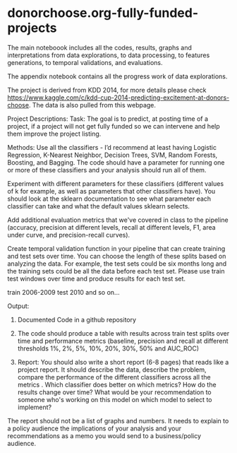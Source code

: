 # donorchoose.org-fully-funded-projects

The main noteboook includes all the codes, results, graphs and interpretations from data explorations, to data processing, to features generations, to temporal validations, and evaluations. 

The appendix notebook contains all the progress work of data explorations. 

The project is derived from KDD 2014, for more details please check https://www.kaggle.com/c/kdd-cup-2014-predicting-excitement-at-donors-choose. The data is also pulled from this webpage. 

Project Descriptions:
Task: 
The goal is to predict, at posting time of a project, if a project will not get fully funded so we can intervene and help them improve the project listing.


Methods:
Use all the classifiers - I’d recommend at least having Logistic Regression, K-Nearest Neighbor, Decision Trees, SVM, Random Forests, Boosting, and Bagging. The code should have a parameter for running one or more of these classifiers and your analysis should run all of them.

Experiment with different parameters for these classifiers (different values of k for example, as well as parameters that other classifiers have). You should look at the sklearn documentation to see what parameter each classifier can take and what the default values sklearn selects.

Add additional evaluation metrics that we've covered in class to the pipeline (accuracy, precision at different levels, recall at different levels, F1, area under curve, and precision-recall curves).

Create temporal validation function in your pipeline that can create training and test sets over time. You can choose the length of these splits based on analyzing the data. For example, the test sets could be six months long and the training sets could be all the data before each test set. Please use train test windows over time and produce results for each test set.

train 2006-2009 test 2010 and so on...


Output: 
1. Documented Code in a github repository

2. The code should produce a table with results across train test splits over time and performance metrics (baseline, precision and recall at different thresholds 1%, 2%, 5%, 10%, 20%, 30%, 50% and AUC_ROC)

3. Report: You should also write a short report (6-8 pages) that reads like a project report. It should describe the data, describe the problem, compare the performance of the different classifiers across all the metrics . Which classifier does better on which metrics? How do the results change over time? What would be your recommendation to someone who's working on this model on which model to select to implement? 

The report should not be a list of graphs and numbers. It needs to explain to a policy audience the implications of your analysis and your recommendations as a memo you would send to a business/policy audience.
